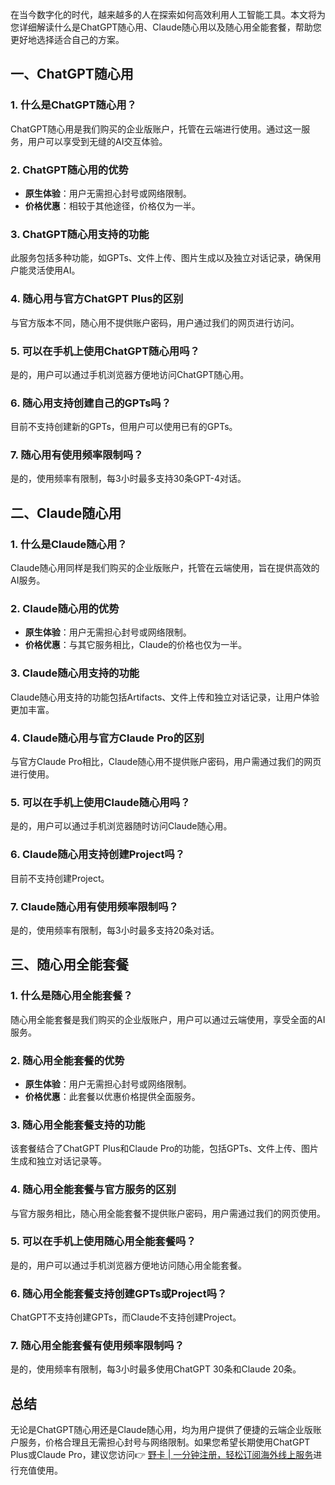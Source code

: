 在当今数字化的时代，越来越多的人在探索如何高效利用人工智能工具。本文将为您详细解读什么是ChatGPT随心用、Claude随心用以及随心用全能套餐，帮助您更好地选择适合自己的方案。

## 一、ChatGPT随心用

### 1. 什么是ChatGPT随心用？

ChatGPT随心用是我们购买的企业版账户，托管在云端进行使用。通过这一服务，用户可以享受到无缝的AI交互体验。

### 2. ChatGPT随心用的优势

- **原生体验**：用户无需担心封号或网络限制。
- **价格优惠**：相较于其他途径，价格仅为一半。

### 3. ChatGPT随心用支持的功能

此服务包括多种功能，如GPTs、文件上传、图片生成以及独立对话记录，确保用户能灵活使用AI。

### 4. 随心用与官方ChatGPT Plus的区别

与官方版本不同，随心用不提供账户密码，用户通过我们的网页进行访问。

### 5. 可以在手机上使用ChatGPT随心用吗？

是的，用户可以通过手机浏览器方便地访问ChatGPT随心用。

### 6. 随心用支持创建自己的GPTs吗？

目前不支持创建新的GPTs，但用户可以使用已有的GPTs。

### 7. 随心用有使用频率限制吗？

是的，使用频率有限制，每3小时最多支持30条GPT-4对话。

## 二、Claude随心用

### 1. 什么是Claude随心用？

Claude随心用同样是我们购买的企业版账户，托管在云端使用，旨在提供高效的AI服务。

### 2. Claude随心用的优势

- **原生体验**：用户无需担心封号或网络限制。
- **价格优惠**：与其它服务相比，Claude的价格也仅为一半。

### 3. Claude随心用支持的功能

Claude随心用支持的功能包括Artifacts、文件上传和独立对话记录，让用户体验更加丰富。

### 4. Claude随心用与官方Claude Pro的区别

与官方Claude Pro相比，Claude随心用不提供账户密码，用户需通过我们的网页进行使用。

### 5. 可以在手机上使用Claude随心用吗？

是的，用户可以通过手机浏览器随时访问Claude随心用。

### 6. Claude随心用支持创建Project吗？

目前不支持创建Project。

### 7. Claude随心用有使用频率限制吗？

是的，使用频率有限制，每3小时最多支持20条对话。

## 三、随心用全能套餐

### 1. 什么是随心用全能套餐？

随心用全能套餐是我们购买的企业版账户，用户可以通过云端使用，享受全面的AI服务。

### 2. 随心用全能套餐的优势

- **原生体验**：用户无需担心封号或网络限制。
- **价格优惠**：此套餐以优惠价格提供全面服务。

### 3. 随心用全能套餐支持的功能

该套餐结合了ChatGPT Plus和Claude Pro的功能，包括GPTs、文件上传、图片生成和独立对话记录等。

### 4. 随心用全能套餐与官方服务的区别

与官方服务相比，随心用全能套餐不提供账户密码，用户需通过我们的网页使用。

### 5. 可以在手机上使用随心用全能套餐吗？

是的，用户可以通过手机浏览器方便地访问随心用全能套餐。

### 6. 随心用全能套餐支持创建GPTs或Project吗？

ChatGPT不支持创建GPTs，而Claude不支持创建Project。

### 7. 随心用全能套餐有使用频率限制吗？

是的，使用频率有限制，每3小时最多使用ChatGPT 30条和Claude 20条。

## 总结

无论是ChatGPT随心用还是Claude随心用，均为用户提供了便捷的云端企业版账户服务，价格合理且无需担心封号与网络限制。如果您希望长期使用ChatGPT Plus或Claude Pro，建议您访问👉 [野卡 | 一分钟注册，轻松订阅海外线上服务](https://bit.ly/bewildcard)进行充值使用。